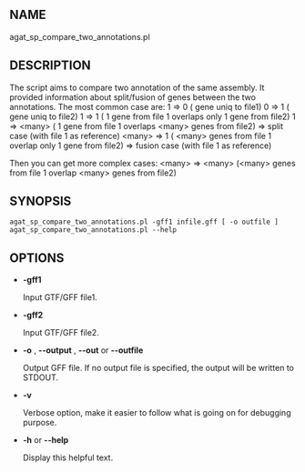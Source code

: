 ## NAME

agat\_sp\_compare\_two\_annotations.pl

## DESCRIPTION

The script aims to compare two annotation of the same assembly. It provided
information about split/fusion of genes between the two annotations.
The most common case are:
1 => 0 ( gene uniq to file1)
0 => 1 ( gene uniq to file2)
1 => 1 ( 1 gene from file 1 overlaps only 1 gene from file2)
1 => &lt;many> ( 1 gene from file 1 overlaps &lt;many> genes from file2) => split case (with file 1 as reference)
&lt;many> => 1 ( &lt;many> genes from file 1 overlap only 1 gene from file2) => fusion case (with file 1 as reference)

Then you can get more complex cases:
&lt;many> => &lt;many>  (&lt;many> genes from file 1 overlap &lt;many> genes from file2)

## SYNOPSIS

```
agat_sp_compare_two_annotations.pl -gff1 infile.gff [ -o outfile ]
agat_sp_compare_two_annotations.pl --help
```

## OPTIONS

- **-gff1**

    Input GTF/GFF file1.

- **-gff2**

    Input GTF/GFF file2.

- **-o** , **--output** , **--out** or **--outfile**

    Output GFF file.  If no output file is specified, the output will be
    written to STDOUT.

- **-v**

    Verbose option, make it easier to follow what is going on for debugging purpose.

- **-h** or **--help**

    Display this helpful text.


